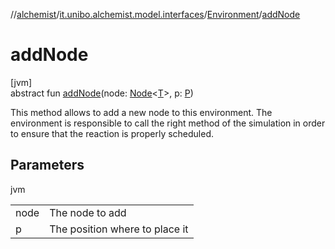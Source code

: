//[alchemist](../../../index.md)/[it.unibo.alchemist.model.interfaces](../index.md)/[Environment](index.md)/[addNode](add-node.md)

# addNode

[jvm]\
abstract fun [addNode](add-node.md)(node: [Node](../-node/index.md)<[T](../-action/index.md)>, p: [P](../-layer/index.md))

This method allows to add a new node to this environment. The environment is responsible to call the right method of the simulation in order to ensure that the reaction is properly scheduled.

## Parameters

jvm

| | |
|---|---|
| node | The node to add |
| p | The position where to place it |
